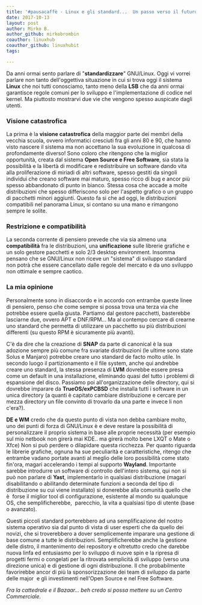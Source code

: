 ```yaml
---
title: '#pausacaffè - Linux e gli standard...  Un passo verso il futuro o uno verso il baratro?'
date: 2017-10-13
layout: post
author: Mirko B.
author_github: mirkobrombin
coauthor: linuxhub
coauthor_github: linuxhubit
tags:

---
```

<p>Da anni ormai sento parlare di "<strong>standardizzare</strong>" GNU/Linux. Oggi vi vorrei parlare non tanto dell'oggettiva situazione in cui si trova oggi il sistema <strong>Linux</strong> che noi tutti conosciamo, tanto meno della <strong>LSB</strong> che da anni ormai garantisce regole comuni per lo sviluppo e l'implementazione di codice nel kernel. Ma&nbsp;piuttosto mostrarvi due vie che vengono spesso auspicate dagli utenti.</p><h3>Visione catastrofica</h3><p>La prima è la <strong>visione catastrofica</strong> della maggior parte dei membri della vecchia scuola, ovvero informatici cresciuti fra gli anni 80 e 90, che hanno visto nascere il sistema ma non accettano la sua evoluzione in qualcosa di profondamente diverso! Sono coloro che ritengono che la miglior opportunità, creata dal sistema <strong>Open Source e Free Software</strong>, sia stata la possibilità e la libertà di modificare e redistribuire un software dando vita alla proliferazione di miriadi di altri software, spesso gestiti da singoli individui che creano software mai maturo, spesso ricco di bug e ancor più spesso abbandonato di punto in bianco. Stessa cosa che accade a molte distribuzioni che spesso differiscono solo per l'aspetto grafico o un gruppo di pacchetti minori aggiunti. Questo fa si che ad oggi, le distribuzioni compatibili nel panorama Linux, si contano su una mano e rimangono sempre le solite.</p><h3>Restrizione e compatibilità</h3><p>La seconda corrente di pensiero prevede che via sia almeno una <strong>compatibilità</strong> fra le distribuzioni, una <strong>unificazione</strong> sulle librerie grafiche e un solo gestore pacchetti e solo 2/3 desktop environment. Insomma pensano che se GNU/Linux non riceve un "sistema" di sviluppo standard non potrà che essere cancellato dalle regole del mercato e da uno sviluppo non ottimale e sempre caotico.</p><h3>La mia opinione</h3><p>Personalmente sono in disaccordo e in accordo con entrambe queste linee di pensiero, penso che come sempre si possa trova una terza via che potrebbe essere quella giusta. Partiamo dal gestore pacchetti, basterebbe lasciarne due, ovvero APT e DNF/RPM... Ma al contempo cercare di crearne uno standard che permetta di utilizzare un pacchetto su più distribuzioni differenti (su questo RPM è sicuramente più avanti).</p><p>C'è da dire che la creazione di <strong>SNAP</strong> da parte di canonical è la sua adozione sempre più comune fra svariate distribuzioni (le ultime sono state Solus e Manjaro) potrebbe creare uno standard de facto molto utile. In secondo luogo il partizionamento e il file system, anche qui andrebbe creare uno standard, la stessa presenza di <strong>LVM</strong> dovrebbe essere presa come un default in una installazione, eliminando quasi del tutto i problemi di espansione del disco. Passiamo poi all'organizzazione delle directory, qui si dovrebbe imparare da <strong>TrueOS/exPCBSD</strong> che installa tutti i software in un unica directory (a quanti è capitato cambiare distribuzione e cercare per mezza directory un file convinto di trovarlo da una parte e invece li non c'era?).</p><p><strong>DE e WM</strong> credo che da questo punto di vista non debba cambiare molto, uno dei punti di forza di GNU/Linux è e deve restare la possibilità di personalizzare il proprio sistema in base alle proprie necessità (per esempio sul mio netbook non girerà mai KDE.. ma girerà molto bene LXQT o Mate o Xfce) Non si può perdere o dilapidare questa ricchezza. Per quanto riguarda le librerie grafiche, ognuna ha sue peculiarità e caratteristiche, ritengo che entrambe vadano portate avanti al meglio delle loro possibilità come stato fin'ora, magari accelerando i tempi al supporto <strong>Wayland</strong>. Importante sarebbe introdurre un software di controllo dell'intero sistema, qui non si può non parlare di <strong>Yast</strong>, implementarlo in qualsiasi distribuzione (magari disabilitando o abilitando determinate funzioni a seconda del tipo di distribuzione su cui viene installato) si donerebbe alla comunità quello che è&nbsp; forse il miglior tool di configurazione, esistente al mondo su qualunque OS, che semplificherebbe,&nbsp; parecchio, la vita a qualsiasi tipo di utente (base o avanzato).</p><p>Questi piccoli standard porterebbero ad una semplificazione del nostro sistema operativo sia dal punto di vista di user esperti che da quello dei novizi, che si troverebbero a dover semplicemente imparare una gestione di base comune a tutte le distribuzioni. Semplificherebbe anche la gestione delle distro, il mantenimento dei repository e oltretutto credo che darebbe nuova linfa ed entusiasmo per lo sviluppo di nuove spin e la ripresa di progetti fermi o congelati per la ritrovata semplicità di sviluppo (verso una direzione unica) e di gestione di ogni distribuzione. Il&nbsp;che probabilmente favorirebbe ancor di più la sponsorizzazione dei team di sviluppo da parte delle major&nbsp; e gli investimenti nell'Open Source e nel Free Software.</p><p><em>Fra la cattedrale e il Bazaar... beh credo si possa mettere su un Centro Commerciale</em>.</p>
